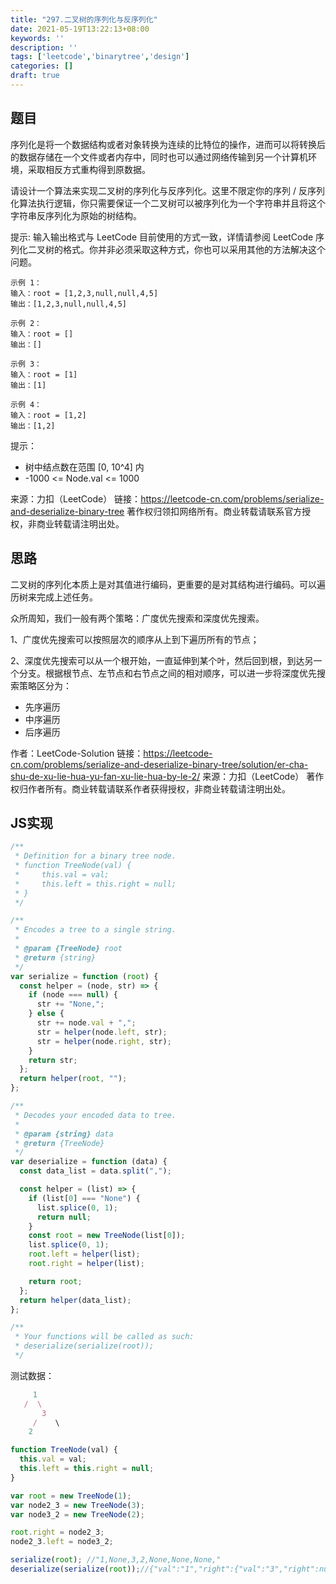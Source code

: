 ```yaml
---
title: "297.二叉树的序列化与反序列化"
date: 2021-05-19T13:22:13+08:00
keywords: ''
description: ''
tags: ['leetcode','binarytree','design']
categories: []
draft: true
---
```


## 题目

序列化是将一个数据结构或者对象转换为连续的比特位的操作，进而可以将转换后的数据存储在一个文件或者内存中，同时也可以通过网络传输到另一个计算机环境，采取相反方式重构得到原数据。

请设计一个算法来实现二叉树的序列化与反序列化。这里不限定你的序列 / 反序列化算法执行逻辑，你只需要保证一个二叉树可以被序列化为一个字符串并且将这个字符串反序列化为原始的树结构。

提示: 输入输出格式与 LeetCode 目前使用的方式一致，详情请参阅 LeetCode 序列化二叉树的格式。你并非必须采取这种方式，你也可以采用其他的方法解决这个问题。

```
示例 1：
输入：root = [1,2,3,null,null,4,5]
输出：[1,2,3,null,null,4,5]

示例 2：
输入：root = []
输出：[]

示例 3：
输入：root = [1]
输出：[1]

示例 4：
输入：root = [1,2]
输出：[1,2]
```

提示：

- 树中结点数在范围 [0, 10^4] 内
- -1000 <= Node.val <= 1000

来源：力扣（LeetCode）
链接：https://leetcode-cn.com/problems/serialize-and-deserialize-binary-tree
著作权归领扣网络所有。商业转载请联系官方授权，非商业转载请注明出处。


## 思路 

二叉树的序列化本质上是对其值进行编码，更重要的是对其结构进行编码。可以遍历树来完成上述任务。

众所周知，我们一般有两个策略：广度优先搜索和深度优先搜索。

1、广度优先搜索可以按照层次的顺序从上到下遍历所有的节点；  

2、深度优先搜索可以从一个根开始，一直延伸到某个叶，然后回到根，到达另一个分支。根据根节点、左节点和右节点之间的相对顺序，可以进一步将深度优先搜索策略区分为：

- 先序遍历
- 中序遍历
- 后序遍历

作者：LeetCode-Solution
链接：https://leetcode-cn.com/problems/serialize-and-deserialize-binary-tree/solution/er-cha-shu-de-xu-lie-hua-yu-fan-xu-lie-hua-by-le-2/
来源：力扣（LeetCode）
著作权归作者所有。商业转载请联系作者获得授权，非商业转载请注明出处。

## JS实现

```javascript
/**
 * Definition for a binary tree node.
 * function TreeNode(val) {
 *     this.val = val;
 *     this.left = this.right = null;
 * }
 */

/**
 * Encodes a tree to a single string.
 *
 * @param {TreeNode} root
 * @return {string}
 */
var serialize = function (root) {
  const helper = (node, str) => {
    if (node === null) {
      str += "None,";
    } else {
      str += node.val + ",";
      str = helper(node.left, str);
      str = helper(node.right, str);
    }
    return str;
  };
  return helper(root, "");
};

/**
 * Decodes your encoded data to tree.
 *
 * @param {string} data
 * @return {TreeNode}
 */
var deserialize = function (data) {
  const data_list = data.split(",");

  const helper = (list) => {
    if (list[0] === "None") {
      list.splice(0, 1);
      return null;
    }
    const root = new TreeNode(list[0]);
    list.splice(0, 1);
    root.left = helper(list);
    root.right = helper(list);

    return root;
  };
  return helper(data_list);
};

/**
 * Your functions will be called as such:
 * deserialize(serialize(root));
 */
```


测试数据：

```javascript
     1
   /  \
       3
     /    \
    2  

function TreeNode(val) {
  this.val = val;
  this.left = this.right = null;
}

var root = new TreeNode(1);
var node2_3 = new TreeNode(3);
var node3_2 = new TreeNode(2);

root.right = node2_3;
node2_3.left = node3_2;

serialize(root); //"1,None,3,2,None,None,None,"
deserialize(serialize(root));//{"val":"1","right":{"val":"3","right":null,"left":{"val":"2","right":null,"left":null}},"left":null}
```
